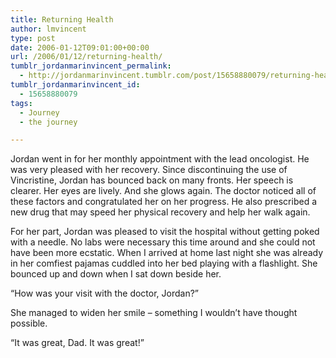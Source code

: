 ```yaml
---
title: Returning Health
author: lmvincent
type: post
date: 2006-01-12T09:01:00+00:00
url: /2006/01/12/returning-health/
tumblr_jordanmarinvincent_permalink:
  - http://jordanmarinvincent.tumblr.com/post/15658880079/returning-health
tumblr_jordanmarinvincent_id:
  - 15658880079
tags:
  - Journey
  - the journey

---
```

Jordan went in for her monthly appointment with the lead oncologist. He was very pleased with her recovery. Since discontinuing the use of Vincristine, Jordan has bounced back on many fronts. Her speech is clearer. Her eyes are lively. And she glows again. The doctor noticed all of these factors and congratulated her on her progress. He also prescribed a new drug that may speed her physical recovery and help her walk again.

For her part, Jordan was pleased to visit the hospital without getting poked with a needle. No labs were necessary this time around and she could not have been more ecstatic. When I arrived at home last night she was already in her comfiest pajamas cuddled into her bed playing with a flashlight. She bounced up and down when I sat down beside her.

&ldquo;How was your visit with the doctor, Jordan?&rdquo;

She managed to widen her smile &ndash; something I wouldn&rsquo;t have thought possible.

&ldquo;It was great, Dad. It was great!&rdquo;

<div class="blogger-post-footer">
  <img loading="lazy" width="1" height="1" src="https://blogger.googleusercontent.com/tracker/9039099668816362935-2655658672231327617?l=jordansjourney2.blogspot.com" alt="" />
</div>
